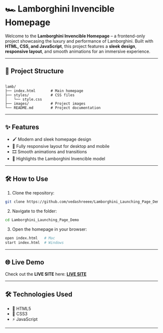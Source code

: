 # 🏎️ Lamborghini Invencible Homepage

Welcome to the **Lamborghini Invencible Homepage** – a frontend-only project showcasing the luxury and performance of Lamborghini. Built with **HTML, CSS, and JavaScript**, this project features a **sleek design**, **responsive layout**, and smooth animations for an immersive experience.

---

## 📂 Project Structure

```

lamb/
├── index.html       # Main homepage
├── styles/          # CSS files
│   └── style.css
├── images/          # Project images
└── README.md        # Project documentation

````

---

## ✨ Features

- 🖌️ Modern and sleek homepage design  
- 📱 Fully responsive layout for desktop and mobile  
- 🎞️ Smooth animations and transitions  
- 🚗 Highlights the Lamborghini Invencible model  

---

## 🛠️ How to Use

1. Clone the repository:
```bash
git clone https://github.com/vedashreeee/Lamborghini_Launching_Page_Demo.git
````

2. Navigate to the folder:

```bash
cd Lamborghini_Launching_Page_Demo
```

3. Open the homepage in your browser:

```bash
open index.html   # Mac
start index.html  # Windows
```

---

## 🌐 Live Demo

Check out the **LIVE SITE** here:
[**LIVE SITE**](https://vedashreeee.github.io/Lamborghini_Launching_Page_Demo/)

---

## 🛠️ Technologies Used

* 📝 HTML5
* 🎨 CSS3
* ⚡ JavaScript

---

